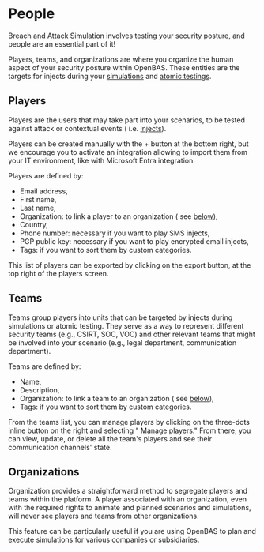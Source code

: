 # People

Breach and Attack Simulation involves testing your security posture, and people are an essential part of it!

Players, teams, and organizations are where you organize the human aspect of your security posture within OpenBAS. These
entities are the targets for injects during your [simulations](simulation.md) and [atomic testings](atomic.md).

<a id="players-section"></a>

## Players

Players are the users that may take part into your scenarios, to be tested against attack or contextual events (
i.e. [injects](injects.md)).

Players can be created manually with the + button at the bottom right, but we encourage you to activate an integration
allowing to import them from your IT environment, like with Microsoft Entra integration.

Players are defined by:

- Email address,
- First name,
- Last name,
- Organization: to link a player to an organization (
  see [below](teams_and_players_and_organizations.md#organization-section)),
- Country,
- Phone number: necessary if you want to play SMS injects,
- PGP public key: necessary if you want to play encrypted email injects,
- Tags: if you want to sort them by custom categories.

This list of players can be exported by clicking on the export button, at the top right of the players screen.

<!-- no screenshot here expect if all Players are fake people -->

## Teams

Teams group players into units that can be targeted by injects during simulations or atomic testing. They serve as a way
to represent different security teams (e.g., CSIRT, SOC, VOC) and other relevant teams that might be involved into your
scenario (e.g., legal department, communication department).

Teams are defined by:

- Name,
- Description,
- Organization: to link a team to an organization (
  see [below](teams_and_players_and_organizations.md#organization-section)),
- Tags: if you want to sort them by custom categories.

From the teams list, you can manage players by clicking on the three-dots inline button on the right and selecting "
Manage players." From there, you can view, update, or delete all the team's players and see their communication
channels' state.

<!-- screenshot of the Teams list  with a Manage Players drawer opened -->


<a id="organization-section"></a>

## Organizations

Organization provides a straightforward method to segregate players and teams within the platform. A player associated
with an organization, even with the required rights to animate and planned scenarios and simulations, will never see
players and teams from other organizations.

This feature can be particularly useful if you are using OpenBAS to plan and execute simulations for various companies
or subsidiaries.

